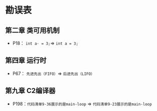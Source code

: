 # 勘误表

## 第二章 类可用机制
+ P18： `int a· = 3;`=> `int a = 3;`

## 第四章 运行时
+ P67： `先进先出（FIFO）`=> `后进先出（LIFO）`

## 第九章 C2编译器
+ P198：`代码清单9-36展示的是main-loop` => `代码清单9-23展示的是main-loop`
